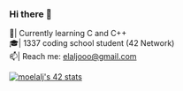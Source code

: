 ### Hi there 👋
👯| Currently learning C and C++                                                                                                                                                 
🎓| 1337 coding school student (42 Network)                                                                                                                                 
📫| Reach me: elaljooo@gmail.com

<a href="https://github.com/oakoudad/badge42"><img src="https://badge.mediaplus.ma/colorfulwaves/moelalj" alt="moelalj's 42 stats" /></a>

<!--
**elaljo/elaljo** is a ✨ _special_ ✨ repository because its `README.md` (this file) appears on your GitHub profile.

Here are some ideas to get you started:

🔭 I’m currently working on ...
- 🌱 I’m currently learning ...
- 👯 I’m looking to collaborate on ...
- 🤔 I’m looking for help with ...
- 💬 Ask me about ...
- 📫 How to reach me: ...
- 😄 Pronouns: ...
- ⚡ Fun fact: ...
-->
